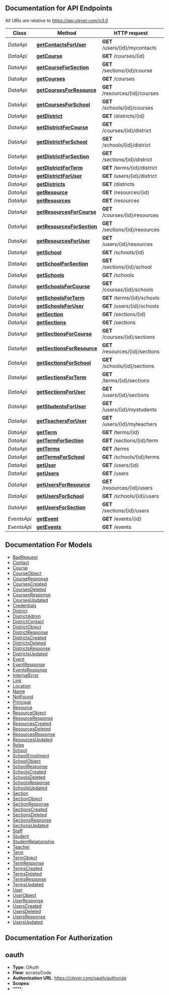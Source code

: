 ## Documentation for API Endpoints

All URIs are relative to *https://api.clever.com/v3.0*

Class | Method | HTTP request | Description
------------ | ------------- | ------------- | -------------
*DataApi* | [**getContactsForUser**](Api/DataApi.md#getcontactsforuser) | **GET** /users/{id}/mycontacts | 
*DataApi* | [**getCourse**](Api/DataApi.md#getcourse) | **GET** /courses/{id} | 
*DataApi* | [**getCourseForSection**](Api/DataApi.md#getcourseforsection) | **GET** /sections/{id}/course | 
*DataApi* | [**getCourses**](Api/DataApi.md#getcourses) | **GET** /courses | 
*DataApi* | [**getCoursesForResource**](Api/DataApi.md#getcoursesforresource) | **GET** /resources/{id}/courses | 
*DataApi* | [**getCoursesForSchool**](Api/DataApi.md#getcoursesforschool) | **GET** /schools/{id}/courses | 
*DataApi* | [**getDistrict**](Api/DataApi.md#getdistrict) | **GET** /districts/{id} | 
*DataApi* | [**getDistrictForCourse**](Api/DataApi.md#getdistrictforcourse) | **GET** /courses/{id}/district | 
*DataApi* | [**getDistrictForSchool**](Api/DataApi.md#getdistrictforschool) | **GET** /schools/{id}/district | 
*DataApi* | [**getDistrictForSection**](Api/DataApi.md#getdistrictforsection) | **GET** /sections/{id}/district | 
*DataApi* | [**getDistrictForTerm**](Api/DataApi.md#getdistrictforterm) | **GET** /terms/{id}/district | 
*DataApi* | [**getDistrictForUser**](Api/DataApi.md#getdistrictforuser) | **GET** /users/{id}/district | 
*DataApi* | [**getDistricts**](Api/DataApi.md#getdistricts) | **GET** /districts | 
*DataApi* | [**getResource**](Api/DataApi.md#getresource) | **GET** /resources/{id} | 
*DataApi* | [**getResources**](Api/DataApi.md#getresources) | **GET** /resources | 
*DataApi* | [**getResourcesForCourse**](Api/DataApi.md#getresourcesforcourse) | **GET** /courses/{id}/resources | 
*DataApi* | [**getResourcesForSection**](Api/DataApi.md#getresourcesforsection) | **GET** /sections/{id}/resources | 
*DataApi* | [**getResourcesForUser**](Api/DataApi.md#getresourcesforuser) | **GET** /users/{id}/resources | 
*DataApi* | [**getSchool**](Api/DataApi.md#getschool) | **GET** /schools/{id} | 
*DataApi* | [**getSchoolForSection**](Api/DataApi.md#getschoolforsection) | **GET** /sections/{id}/school | 
*DataApi* | [**getSchools**](Api/DataApi.md#getschools) | **GET** /schools | 
*DataApi* | [**getSchoolsForCourse**](Api/DataApi.md#getschoolsforcourse) | **GET** /courses/{id}/schools | 
*DataApi* | [**getSchoolsForTerm**](Api/DataApi.md#getschoolsforterm) | **GET** /terms/{id}/schools | 
*DataApi* | [**getSchoolsForUser**](Api/DataApi.md#getschoolsforuser) | **GET** /users/{id}/schools | 
*DataApi* | [**getSection**](Api/DataApi.md#getsection) | **GET** /sections/{id} | 
*DataApi* | [**getSections**](Api/DataApi.md#getsections) | **GET** /sections | 
*DataApi* | [**getSectionsForCourse**](Api/DataApi.md#getsectionsforcourse) | **GET** /courses/{id}/sections | 
*DataApi* | [**getSectionsForResource**](Api/DataApi.md#getsectionsforresource) | **GET** /resources/{id}/sections | 
*DataApi* | [**getSectionsForSchool**](Api/DataApi.md#getsectionsforschool) | **GET** /schools/{id}/sections | 
*DataApi* | [**getSectionsForTerm**](Api/DataApi.md#getsectionsforterm) | **GET** /terms/{id}/sections | 
*DataApi* | [**getSectionsForUser**](Api/DataApi.md#getsectionsforuser) | **GET** /users/{id}/sections | 
*DataApi* | [**getStudentsForUser**](Api/DataApi.md#getstudentsforuser) | **GET** /users/{id}/mystudents | 
*DataApi* | [**getTeachersForUser**](Api/DataApi.md#getteachersforuser) | **GET** /users/{id}/myteachers | 
*DataApi* | [**getTerm**](Api/DataApi.md#getterm) | **GET** /terms/{id} | 
*DataApi* | [**getTermForSection**](Api/DataApi.md#gettermforsection) | **GET** /sections/{id}/term | 
*DataApi* | [**getTerms**](Api/DataApi.md#getterms) | **GET** /terms | 
*DataApi* | [**getTermsForSchool**](Api/DataApi.md#gettermsforschool) | **GET** /schools/{id}/terms | 
*DataApi* | [**getUser**](Api/DataApi.md#getuser) | **GET** /users/{id} | 
*DataApi* | [**getUsers**](Api/DataApi.md#getusers) | **GET** /users | 
*DataApi* | [**getUsersForResource**](Api/DataApi.md#getusersforresource) | **GET** /resources/{id}/users | 
*DataApi* | [**getUsersForSchool**](Api/DataApi.md#getusersforschool) | **GET** /schools/{id}/users | 
*DataApi* | [**getUsersForSection**](Api/DataApi.md#getusersforsection) | **GET** /sections/{id}/users | 
*EventsApi* | [**getEvent**](Api/EventsApi.md#getevent) | **GET** /events/{id} | 
*EventsApi* | [**getEvents**](Api/EventsApi.md#getevents) | **GET** /events | 

## Documentation For Models

 - [BadRequest](Model/BadRequest.md)
 - [Contact](Model/Contact.md)
 - [Course](Model/Course.md)
 - [CourseObject](Model/CourseObject.md)
 - [CourseResponse](Model/CourseResponse.md)
 - [CoursesCreated](Model/CoursesCreated.md)
 - [CoursesDeleted](Model/CoursesDeleted.md)
 - [CoursesResponse](Model/CoursesResponse.md)
 - [CoursesUpdated](Model/CoursesUpdated.md)
 - [Credentials](Model/Credentials.md)
 - [District](Model/District.md)
 - [DistrictAdmin](Model/DistrictAdmin.md)
 - [DistrictContact](Model/DistrictContact.md)
 - [DistrictObject](Model/DistrictObject.md)
 - [DistrictResponse](Model/DistrictResponse.md)
 - [DistrictsCreated](Model/DistrictsCreated.md)
 - [DistrictsDeleted](Model/DistrictsDeleted.md)
 - [DistrictsResponse](Model/DistrictsResponse.md)
 - [DistrictsUpdated](Model/DistrictsUpdated.md)
 - [Event](Model/Event.md)
 - [EventResponse](Model/EventResponse.md)
 - [EventsResponse](Model/EventsResponse.md)
 - [InternalError](Model/InternalError.md)
 - [Link](Model/Link.md)
 - [Location](Model/Location.md)
 - [Name](Model/Name.md)
 - [NotFound](Model/NotFound.md)
 - [Principal](Model/Principal.md)
 - [Resource](Model/Resource.md)
 - [ResourceObject](Model/ResourceObject.md)
 - [ResourceResponse](Model/ResourceResponse.md)
 - [ResourcesCreated](Model/ResourcesCreated.md)
 - [ResourcesDeleted](Model/ResourcesDeleted.md)
 - [ResourcesResponse](Model/ResourcesResponse.md)
 - [ResourcesUpdated](Model/ResourcesUpdated.md)
 - [Roles](Model/Roles.md)
 - [School](Model/School.md)
 - [SchoolEnrollment](Model/SchoolEnrollment.md)
 - [SchoolObject](Model/SchoolObject.md)
 - [SchoolResponse](Model/SchoolResponse.md)
 - [SchoolsCreated](Model/SchoolsCreated.md)
 - [SchoolsDeleted](Model/SchoolsDeleted.md)
 - [SchoolsResponse](Model/SchoolsResponse.md)
 - [SchoolsUpdated](Model/SchoolsUpdated.md)
 - [Section](Model/Section.md)
 - [SectionObject](Model/SectionObject.md)
 - [SectionResponse](Model/SectionResponse.md)
 - [SectionsCreated](Model/SectionsCreated.md)
 - [SectionsDeleted](Model/SectionsDeleted.md)
 - [SectionsResponse](Model/SectionsResponse.md)
 - [SectionsUpdated](Model/SectionsUpdated.md)
 - [Staff](Model/Staff.md)
 - [Student](Model/Student.md)
 - [StudentRelationship](Model/StudentRelationship.md)
 - [Teacher](Model/Teacher.md)
 - [Term](Model/Term.md)
 - [TermObject](Model/TermObject.md)
 - [TermResponse](Model/TermResponse.md)
 - [TermsCreated](Model/TermsCreated.md)
 - [TermsDeleted](Model/TermsDeleted.md)
 - [TermsResponse](Model/TermsResponse.md)
 - [TermsUpdated](Model/TermsUpdated.md)
 - [User](Model/User.md)
 - [UserObject](Model/UserObject.md)
 - [UserResponse](Model/UserResponse.md)
 - [UsersCreated](Model/UsersCreated.md)
 - [UsersDeleted](Model/UsersDeleted.md)
 - [UsersResponse](Model/UsersResponse.md)
 - [UsersUpdated](Model/UsersUpdated.md)

## Documentation For Authorization


## oauth

- **Type**: OAuth
- **Flow**: accessCode
- **Authorization URL**: https://clever.com/oauth/authorize
- **Scopes**: 
 - ****: 





